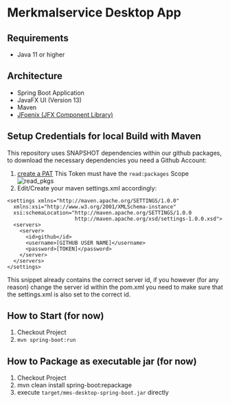 # Merkmalservice Desktop App

## Requirements
- Java 11 or higher

## Architecture
- Spring Boot Application
- JavaFX UI (Version 13)
- Maven
- [JFoenix (JFX Component Library)](http://www.jfoenix.com/) 

## Setup Credentials for local Build with Maven
This repository uses SNAPSHOT dependencies within our github packages, to download the necessary dependencies you need a Github Account:
1. [create a PAT]( https://docs.github.com/en/github/authenticating-to-github/keeping-your-account-and-data-secure/creating-a-personal-access-token#creating-a-token)
This Token must have the `read:packages` Scope
![read_pkgs](https://user-images.githubusercontent.com/8503486/122915213-ce350d00-d35b-11eb-98e4-2273a0e0a6ad.PNG)
2. Edit/Create your maven settings.xml accordingly:
```
<settings xmlns="http://maven.apache.org/SETTINGS/1.0.0"
  xmlns:xsi="http://www.w3.org/2001/XMLSchema-instance"
  xsi:schemaLocation="http://maven.apache.org/SETTINGS/1.0.0
                      http://maven.apache.org/xsd/settings-1.0.0.xsd">
  <servers>
    <server>
      <id>github</id>
      <username>[GITHUB USER NAME]</username>
      <password>[TOKEN]</password>
    </server>
  </servers>
</settings>
```
This snippet already contains the correct server id, if you however (for any reason) change the server id within the pom.xml you need to make sure that the settings.xml is also set to the correct id.

## How to Start (for now)
1. Checkout Project
2. `mvn spring-boot:run`

## How to Package as executable jar (for now)
1. Checkout Project
3. mvn clean install spring-boot:repackage
4. execute `target/mms-desktop-spring-boot.jar` directly
